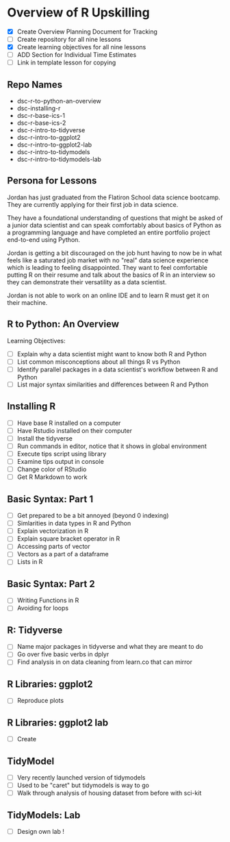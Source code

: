 # Overview of R Upskilling 

* [X] Create Overview Planning Document for Tracking 
* [ ] Create repository for all nine lessons 
* [X] Create learning objectives for all nine lessons
* [ ] ADD Section for Individual Time Estimates 
* [ ] Link in template lesson for copying 

## Repo Names

* dsc-r-to-python-an-overview
* dsc-installing-r
* dsc-r-base-ics-1
* dsc-r-base-ics-2
* dsc-r-intro-to-tidyverse
* dsc-r-intro-to-ggplot2
* dsc-r-intro-to-ggplot2-lab
* dsc-r-intro-to-tidymodels
* dsc-r-intro-to-tidymodels-lab 

## Persona for Lessons

Jordan has just graduated from the Flatiron School data science bootcamp.
They are currently applying for their first job in data science.

They have a foundational understanding of questions that might be asked of a junior data scientist and can speak comfortably about basics of Python as a programming language and have completed an entire portfolio project end-to-end using Python. 

Jordan is getting a bit discouraged on the job hunt having to now be in what feels like a saturated job market with no "real" data science experience which is leading to feeling disappointed. 
They want to feel comfortable putting R on their resume and talk about the basics of R in an interview so they can demonstrate their versatility as a data scientist. 

Jordan is not able to work on an online IDE and to learn R must get it on their machine.


## R to Python: An Overview

Learning Objectives:

* [ ] Explain why a data scientist might want to know both R and Python 
* [ ] List common misconceptions about all things R vs Python
* [ ] Identify parallel packages in a data scientist's workflow between R and Python
* [ ] List major syntax similarities and differences between R and Python  

## Installing R 

* [ ] Have base R installed on a computer
* [ ] Have Rstudio installed on their computer
* [ ] Install the tidyverse 
* [ ] Run commands in editor, notice that it shows in global environment 
* [ ] Execute tips script using library 
* [ ] Examine tips output in console 
* [ ] Change color of RStudio 
* [ ] Get R Markdown to work 

## Basic Syntax: Part 1 

* [ ] Get prepared to be a bit annoyed (beyond 0 indexing) 
* [ ] Simlarities in data types in R and Python
* [ ] Explain vectorization in R 
* [ ] Explain square bracket operator in R 
* [ ] Accessing parts of vector
* [ ] Vectors as a part of a dataframe 
* [ ] Lists in R 

## Basic Syntax: Part 2

* [ ] Writing Functions in R 
* [ ] Avoiding for loops 

## R: Tidyverse 

* [ ] Name major packages in tidyverse and what they are meant to do 
* [ ] Go over five basic verbs in dplyr 
* [ ] Find analysis in on data cleaning from learn.co that can mirror 

## R Libraries: ggplot2

* [ ] Reproduce plots 

## R Libraries: ggplot2 lab

* [ ] Create


## TidyModel 

* [ ] Very recently launched version of tidymodels 
* [ ] Used to be "caret" but tidymodels is way to go
* [ ] Walk through analysis of housing dataset from before with sci-kit 

## TidyModels: Lab 

* [ ] Design own lab !







